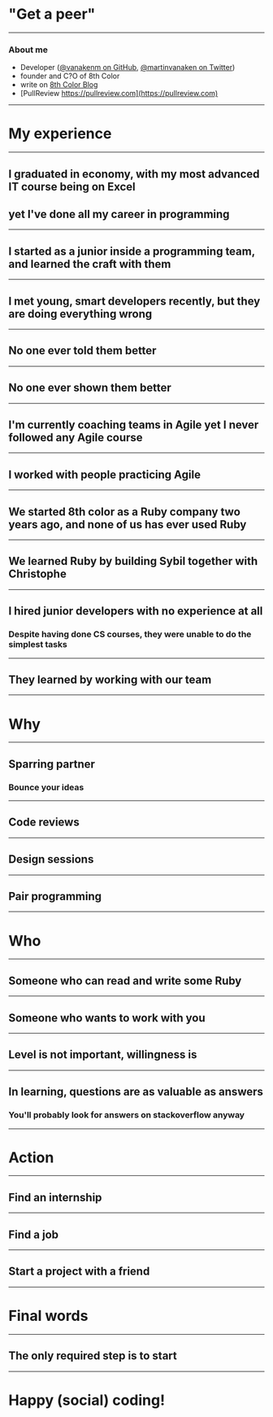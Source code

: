 # "Get a peer"

---

### About me

* Developer ([@vanakenm on GitHub](https://github.com/vanakenm), [@martinvanaken on Twitter](https://twitter.com/martinvanaken))
* founder and C?O of 8th Color
* write on [8th Color Blog](http://blog.8thcolor.com)
* [PullReview https://pullreview.com](https://pullreview.com)

---

# My experience

---

## I graduated in economy, with my most advanced IT course being on Excel

## yet I've done all my career in programming

---

## I started as a junior inside a programming team, and learned the craft **with them**

---

## I met young, smart developers recently, but they are doing everything wrong

---

## No one ever **told** them better

---

## No one ever **shown** them better

---

## I'm currently coaching teams in Agile yet I never followed any Agile course

---

## I worked **with people** practicing Agile

---

## We started 8th color as a Ruby company two years ago, and none of us has ever used Ruby

---

## We learned Ruby by building Sybil **together** with Christophe

---

## I hired junior developers with no experience at all

### Despite having done CS courses, they were unable to do the simplest tasks

---

## They learned **by working with our team**

---

# Why

---

## Sparring partner
 
### Bounce your ideas

---

## Code reviews

---

## Design sessions

---

## Pair programming

---

# Who

---

## Someone who can read and write some Ruby

---

## Someone who wants to work with you

---

## Level is not important, **willingness** is

---

## In learning, questions are as valuable as answers

### You'll probably look for answers on stackoverflow anyway

---

# Action

---

## Find an internship

---

## Find a job

---

## Start a project with a friend

---

# Final words

---

## The only required step is to start

---

# Happy (social) coding!
